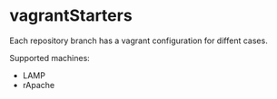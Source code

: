 # vagrantStarters

Each repository branch has a vagrant configuration for diffent cases.

Supported machines:

- LAMP
- rApache
